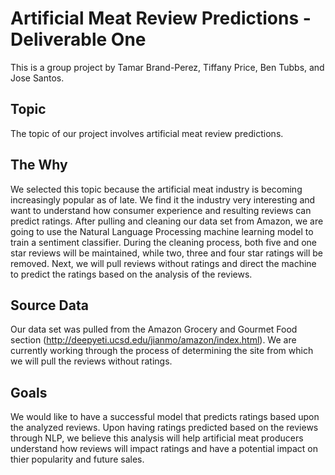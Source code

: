 # Artificial Meat Review Predictions - Deliverable One

This is a group project by Tamar Brand-Perez, Tiffany Price, Ben Tubbs, and Jose Santos.
## Topic
The topic of our project involves artificial meat review predictions.  

## The Why
We selected this topic because the artificial meat industry is becoming increasingly popular as of late.  We find it the industry very interesting and want to understand how consumer experience and resulting reviews can predict ratings. After pulling and cleaning our data set from Amazon, we are going to use the Natural Language Processing machine learning model to train a sentiment classifier. During the cleaning process, both five and one star reviews will be maintained, while two, three and four star ratings will be removed.  Next, we will pull reviews without ratings and direct the machine to predict the ratings based on the analysis of the reviews.  

## Source Data
Our data set was pulled from the Amazon Grocery and Gourmet Food section (http://deepyeti.ucsd.edu/jianmo/amazon/index.html).  We are currently working through the process of determining the site from which we will pull the reviews without ratings.  

## Goals
We would like to have a successful model that predicts ratings based upon the analyzed reviews. Upon having ratings predicted based on the reviews through NLP, we believe this analysis will help artificial meat producers understand how reviews will impact ratings and have a potential impact on thier popularity and future sales.
